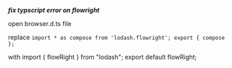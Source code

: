 ***fix typscript error on flowright***

open browser.d.ts file

replace 
`import * as compose from 'lodash.flowright';
 export { compose };`

with
import { flowRight } from "lodash";
export default flowRight;